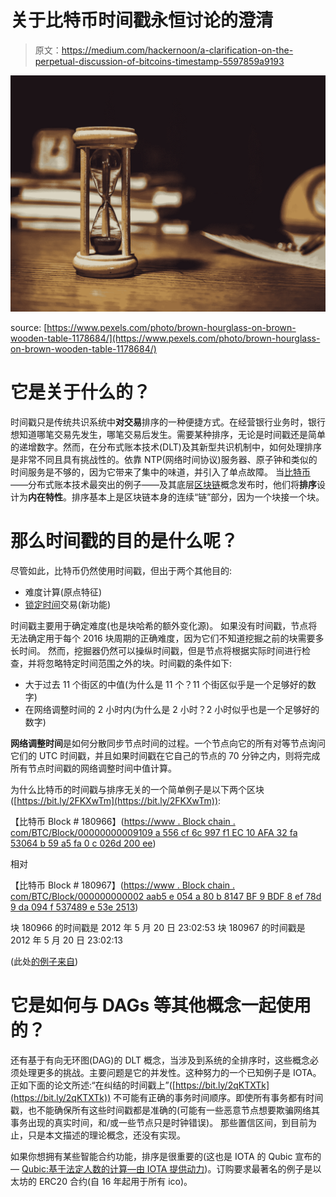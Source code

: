 # 关于比特币时间戳永恒讨论的澄清

> 原文：<https://medium.com/hackernoon/a-clarification-on-the-perpetual-discussion-of-bitcoins-timestamp-5597859a9193>

![](img/864e9d05f09d3d1a8cb8e20f5ea51fe0.png)

source: [https://www.pexels.com/photo/brown-hourglass-on-brown-wooden-table-1178684/](https://www.pexels.com/photo/brown-hourglass-on-brown-wooden-table-1178684/)

# 它是关于什么的？

时间戳只是传统共识系统中**对交易**排序的一种便捷方式。在经营银行业务时，银行想知道哪笔交易先发生，哪笔交易后发生。需要某种排序，无论是时间戳还是简单的递增数字。然而，在分布式账本技术(DLT)及其新型共识机制中，如何处理排序是非常不同且具有挑战性的。依靠 NTP(网络时间协议)服务器、原子钟和类似的时间服务是不够的，因为它带来了集中的味道，并引入了单点故障。
当[比特币](https://hackernoon.com/tagged/bitcoin)——分布式账本技术最突出的例子——及其底层[区块链](https://hackernoon.com/tagged/blockchain)概念发布时，他们将**排序**设计为**内在特性**。排序基本上是区块链本身的连续“链”部分，因为一个块接一个块。

# **那么时间戳的目的是什么呢？**

尽管如此，比特币仍然使用时间戳，但出于两个其他目的:

*   难度计算(原点特征)
*   [锁定时间](https://bitcoin.org/en/glossary/locktime)交易(新功能)

时间戳主要用于确定难度(也是块哈希的额外变化源)。
如果没有时间戳，节点将无法确定用于每个 2016 块周期的正确难度，因为它们不知道挖掘之前的块需要多长时间。
然而，挖掘器仍然可以操纵时间戳，但是节点将根据实际时间进行检查，并将忽略特定时间范围之外的块。时间戳的条件如下:

*   大于过去 11 个街区的中值(为什么是 11 个？11 个街区似乎是一个足够好的数字)
*   在网络调整时间的 2 小时内(为什么是 2 小时？2 小时似乎也是一个足够好的数字)

**网络调整时间**是如何分散同步节点时间的过程。一个节点向它的所有对等节点询问它们的 UTC 时间戳，并且如果时间戳在它自己的节点的 70 分钟之内，则将完成所有节点时间戳的网络调整时间中值计算。

为什么比特币的时间戳与排序无关的一个简单例子是以下两个区块([https://bit.ly/2FKXwTm](https://bit.ly/2FKXwTm)):

【比特币 Block # 180966】([https://www . Block chain . com/BTC/Block/00000000009109 a 556 cf 6c 997 f1 EC 10 AFA 32 fa 53064 b 59 a5 fa 0 c 026d 200 ee](https://www.blockchain.com/btc/block/00000000000009109a556cf6c997f1ec10afa32fa53064b59a5fa0c026d200ee))

相对

【比特币 Block # 180967】([https://www . Block chain . com/BTC/Block/000000000002 aab5 e 054 a 80 b 8147 BF 9 BDF 8 ef 78d 9 da 094 f 537489 e 53e 2513](https://www.blockchain.com/btc/block/000000000000002aab5e054a80b8147bf9bdf8ef78d9da094f537489e53e2513))

块 180966 的时间戳是 2012 年 5 月 20 日 23:02:53
块 180967 的时间戳是 2012 年 5 月 20 日 23:02:13

(此处[的例子来自](https://bitcoin.stackexchange.com/questions/3743/how-can-an-earlier-block-have-a-later-timestamp))

# **它是如何与 DAGs 等其他概念一起使用的？**

还有基于有向无环图(DAG)的 DLT 概念，当涉及到系统的全排序时，这些概念必须处理更多的挑战。主要问题是它的并发性。这种努力的一个已知例子是 IOTA。正如下面的论文所述:“在纠结的时间戳上”([https://bit.ly/2qKTXTk](https://bit.ly/2qKTXTk))
不可能有正确的事务时间顺序。即使所有事务都有时间戳，也不能确保所有这些时间戳都是准确的(可能有一些恶意节点想要欺骗网络其事务出现的真实时间，和/或一些节点只是时钟错误)。
那些置信区间，到目前为止，只是本文描述的理论概念，还没有实现。

如果你想拥有某些智能合约功能，排序是很重要的(这也是 IOTA 的 Qubic 宣布的— [Qubic:基于法定人数的计算—由 IOTA 提供动力]([https://bit.ly/2LcqMF9](https://bit.ly/2LcqMF9)))。订购要求最著名的例子是以太坊的 ERC20 合约(自 16 年起用于所有 ico)。
